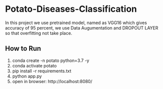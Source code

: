 # Potato-Diseases-Classification
In this project we use pretrained model, named as VGG16 which gives accuracy of 95 percent, we use Data Augumentation and DROPOUT LAYER so that overfitting not take place.

## How to Run

1. conda create -n potato python=3.7 -y
2. conda activate potato
3. pip install -r requirements.txt
4. python app.py
5. open in browser: http://localhost:8080/



